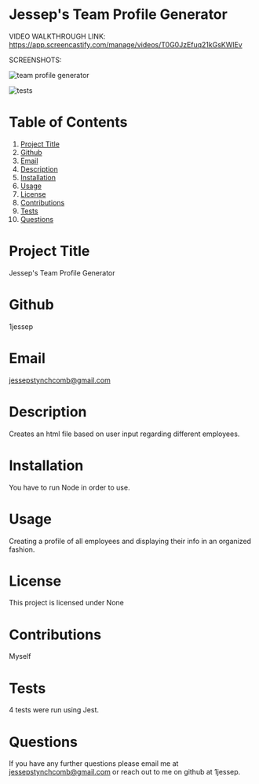 
  # Jessep's Team Profile Generator
  
  VIDEO WALKTHROUGH LINK:
https://app.screencastify.com/manage/videos/T0G0JzEfuq21kGsKWlEv
  
  
  SCREENSHOTS:  

![team profile generator](https://user-images.githubusercontent.com/110129027/207145573-b4c3b44f-8cf8-48ab-a7a8-b36ca2e98992.png)

  ![tests](https://user-images.githubusercontent.com/110129027/207145597-b427bb7f-30e2-4555-861e-e76b85bd8619.png)


  # Table of Contents
  1. [Project Title](#Title)
  2. [Github](#Github)
  3. [Email](#Email)
  4. [Description](#Description)
  5. [Installation](#Installation)
  6. [Usage](#Usage)
  7. [License](#License)
  8. [Contributions](#Contributions)
  9. [Tests](#Tests)
  10. [Questions](#Questions)
  
  
  # Project Title
  Jessep's Team Profile Generator
  # Github
  1jessep
  # Email
  jessepstynchcomb@gmail.com
  # Description
  Creates an html file based on user input regarding different employees.
  # Installation
  You have to run Node in order to use.
  # Usage
  Creating a profile of all employees and displaying their info in an organized fashion.
  # License
  This project is licensed under None
  # Contributions
  Myself
  # Tests
  4 tests were run using Jest.
  # Questions
  If you have any further questions please email me at jessepstynchcomb@gmail.com or reach out to me on github at 1jessep.
  


